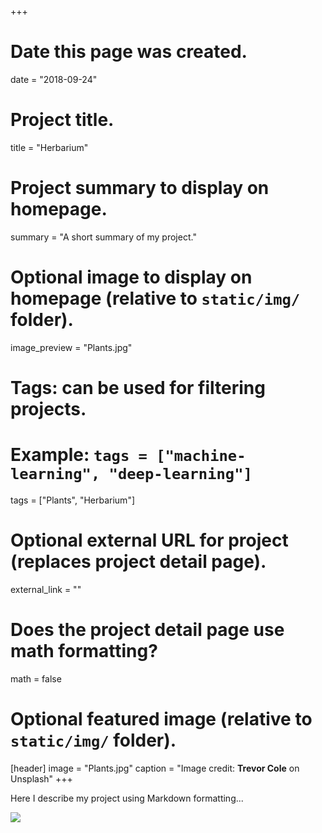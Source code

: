+++
# Date this page was created.
date = "2018-09-24"

# Project title.
title = "Herbarium"

# Project summary to display on homepage.
summary = "A short summary of my project."

# Optional image to display on homepage (relative to `static/img/` folder).
image_preview = "Plants.jpg"

# Tags: can be used for filtering projects.
# Example: `tags = ["machine-learning", "deep-learning"]`
tags = ["Plants", "Herbarium"]

# Optional external URL for project (replaces project detail page).
external_link = ""

# Does the project detail page use math formatting?
math = false

# Optional featured image (relative to `static/img/` folder).
[header]
image = "Plants.jpg"
caption = "Image credit: **Trevor Cole** on Unsplash"
+++

Here I describe my project using Markdown formatting...

![](/project/2018-10-01-herbarium_files/Plants.jpg)

